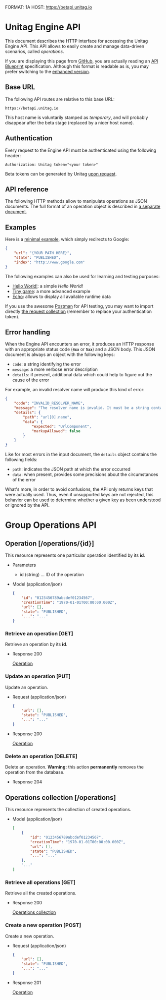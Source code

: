 FORMAT: 1A
HOST: https://betapi.unitag.io

# Unitag Engine API

This document describes the HTTP interface for accessing the Unitag Engine API. This API allows to easily create and manage data-driven scenarios, called _operations_.

If you are displaying this page from [GitHub](https://github.com/unitag/Engine-API/blob/master/API.md), you are actually reading an [API Blueprint](http://apiblueprint.org/) specification. Although this format is readable as is, you may prefer switching to the [enhanced version](http://unitag.github.io/Engine-API/api).

## Base URL

The following API routes are relative to this base URL:

```no-highlight
https://betapi.unitag.io
```

This host name is voluntarily stamped as _temporary_, and will probably disappear after the beta stage (replaced by a nicer host name).

## Authentication

Every request to the Engine API must be authenticated using the following header:

```http
Authorization: Unitag token="<your token>"
```

Beta tokens can be generated by Unitag [upon request](mailto:contact@unitag.io).

## API reference

The following HTTP methods allow to manipulate operations as JSON documents. The full format of an operation object is described in [a separate document](https://github.com/unitag/Engine-API/blob/master/Reference.md).

## Examples

Here is a [minimal example](http://unitag.github.io/Engine-API/examples/minimal), which simply redirects to Google:
```json
{
    "url": "{YOUR PATH HERE}",
    "state": "PUBLISHED",
    "index": "http://www.google.com"
}
```

The following examples can also be used for learning and testing purposes:
+ [Hello World!](http://unitag.github.io/Engine-API/examples/hello): a simple _Hello World!_
+ [Tiny game](http://unitag.github.io/Engine-API/examples/game): a more advanced example
+ [Echo](http://unitag.github.io/Engine-API/examples/echo): allows to display all available runtime data

If you use the awesome [Postman](https://chrome.google.com/webstore/detail/postman/fhbjgbiflinjbdggehcddcbncdddomop) for API testing, you may want to import directly [the request collection](http://unitag.github.io/Engine-API/unitag-engine-api.json.postman_collection) (remember to replace your authentication token).

## Error handling

When the Engine API encounters an error, it produces an HTTP response with an appropriate status code (**`4xx`** or **`5xx`**) and a JSON body. This JSON document is always an object with the following keys:
+ `code`: a string identifying the error
+ `message`: a more verbose error description
+ `details`: if present, additional data which could help to figure out the cause of the error

For example, an invalid resolver name will produce this kind of error:

```json
{
    "code": "INVALID_RESOLVER_NAME",
    "message": "The resolver name is invalid. It must be a string containing alphanumeric characters, underscores, dashes, dots and/or tildes.",
    "details": {
        "path": "url[0].name",
        "data": {
            "expected": "UrlComponent",
            "markupAllowed": false
        }
    }
}
```

Like for most errors in the input document, the `details` object contains the following fields:
+ `path`: indicates the JSON path at which the error occurred
+ `data`: when present, provides some precisions about the circumstances of the error

What's more, in order to avoid confusions, the API only returns keys that were actually used. Thus, even if unsupported keys are not rejected, this behavior can be used to determine whether a given key as been understood or ignored by the API.

# Group Operations API

## Operation [/operations/{id}]
This resource represents one particular operation identified by its **id**.

[Operation]: #operation-operationsid

+ Parameters
    + id (string) ... ID of the operation

+ Model (application/json)

    ```json
    {
        "id": "0123456789abcdef01234567",
        "creationTime": "1970-01-01T00:00:00.000Z",
        "url": [],
        "state": "PUBLISHED",
        "...": "..."
    }
    ```

### Retrieve an operation [GET]
Retrieve an operation by its **id**.

+ Response 200

    [Operation][]

### Update an operation [PUT]
Update an operation.

+ Request (application/json)

    ```json
    {
        "url": [],
        "state": "PUBLISHED",
        "...": "..."
    }
    ```

+ Response 200

    [Operation][]

### Delete an operation [DELETE]
Delete an operation. **Warning:** this action **permanently** removes the operation from the database.

+ Response 204

## Operations collection [/operations]
This resource represents the collection of created operations.

[Operations collection]: #operations-collection-operations

+ Model (application/json)

    ```json
    [
        {
            "id": "0123456789abcdef01234567",
            "creationTime": "1970-01-01T00:00:00.000Z",
            "url": [],
            "state": "PUBLISHED",
            "...": "..."
        },
        "..."
    ]
    ```

### Retrieve all operations [GET]
Retrieve all the created operations.

+ Response 200

    [Operations collection][]

### Create a new operation [POST]
Create a new operation.

+ Request (application/json)

    ```json
    {
        "url": [],
        "state": "PUBLISHED",
        "...": "..."
    }
    ```

+ Response 201

    [Operation][]

